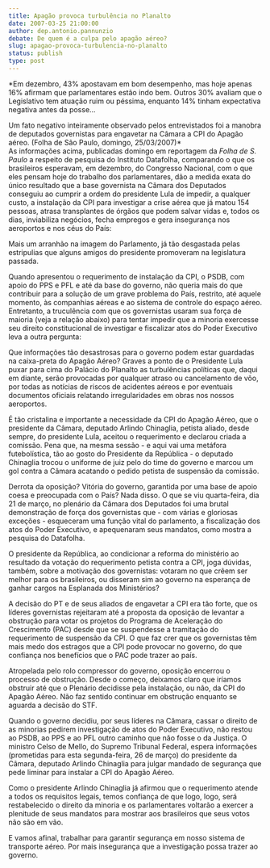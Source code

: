 ```yaml
---
title: Apagão provoca turbulência no Planalto
date: 2007-03-25 21:00:00
author: dep.antonio.pannunzio
debate: De quem é a culpa pelo apagão aéreo?
slug: apagao-provoca-turbulencia-no-planalto
status: publish 
type: post
---
```


  
*Em dezembro, 43% apostavam em bom desempenho, mas hoje apenas 16% afirmam que parlamentares estão indo bem. Outros 30% avaliam que o Legislativo tem atuação ruim ou péssima, enquanto 14% tinham expectativa negativa antes da posse...  
  
Um fato negativo inteiramente observado pelos entrevistados foi a manobra de deputados governistas para engavetar na Câmara a CPI do Apagão aéreo. (Folha de São Paulo, domingo, 25/03/2007)*  
As informações acima, publicadas domingo em reportagem da *Folha de S. Paulo* a respeito de pesquisa do Instituto Datafolha, comparando o que os brasileiros esperavam, em dezembro, do Congresso Nacional, com o que eles pensam hoje do trabalho dos parlamentares, dão a medida exata do único resultado que a base governista na Câmara dos Deputados conseguiu ao cumprir a ordem do presidente Lula de impedir, a qualquer custo, a instalação da CPI para investigar a crise aérea que já matou 154 pessoas, atrasa transplantes de órgãos que podem salvar vidas e, todos os dias, inviabiliza negócios, fecha empregos e gera insegurança nos aeroportos e nos céus do País:  
  
Mais um arranhão na imagem do Parlamento, já tão desgastada pelas estripulias que alguns amigos do presidente promoveram na legislatura passada.  
  
Quando apresentou o requerimento de instalação da CPI, o PSDB, com apoio do PPS e PFL e até da base do governo, não queria mais do que contribuir para a solução de um grave problema do País, restrito, até aquele momento, às companhias aéreas e ao sistema de controle do espaço aéreo. Entretanto, a truculência com que os governistas usaram sua força de maioria (veja a relação abaixo) para tentar impedir que a minoria exercesse seu direito constitucional de investigar e fiscalizar atos do Poder Executivo leva a outra pergunta:  
  
Que informações tão desastrosas para o governo podem estar guardadas na caixa-preta do Apagão Aéreo? Graves a ponto de o Presidente Lula puxar para cima do Palácio do Planalto as turbulências políticas que, daqui em diante, serão provocadas por qualquer atraso ou cancelamento de vôo, por todas as notícias de riscos de acidentes aéreos e por eventuais documentos oficiais relatando irregularidades em obras nos nossos aeroportos.  
  
É tão cristalina e importante a necessidade da CPI do Apagão Aéreo, que o presidente da Câmara, deputado Arlindo Chinaglia, petista aliado, desde sempre, do presidente Lula, aceitou o requerimento e declarou criada a comissão. Pena que, na mesma sessão - e aqui vai uma metáfora futebolística, tão ao gosto do Presidente da República - o deputado Chinaglia trocou o uniforme de juiz pelo do time do governo e marcou um gol contra a Câmara acatando o pedido petista de suspensão da comissão.  
  
Derrota da oposição? Vitória do governo, garantida por uma base de apoio coesa e preocupada com o País? Nada disso. O que se viu quarta-feira, dia 21 de março, no plenário da Câmara dos Deputados foi uma brutal demonstração de força dos governistas que - com várias e gloriosas exceções - esqueceram uma função vital do parlamento, a fiscalização dos atos do Poder Executivo, e apequenaram seus mandatos, como mostra a pesquisa do Datafolha.  
  
O presidente da República, ao condicionar a reforma do ministério ao resultado da votação do requerimento petista contra a CPI, joga dúvidas, também, sobre a motivação dos governistas: votaram no que crêem ser melhor para os brasileiros, ou disseram sim ao governo na esperança de ganhar cargos na Esplanada dos Ministérios?  
  
A decisão do PT e de seus aliados de engavetar a CPI era tão forte, que os líderes governistas rejeitaram até a proposta da oposição de levantar a obstrução para votar os projetos do Programa de Aceleração do Crescimento (PAC) desde que se suspendesse a tramitação do requerimento de suspensão da CPI. O que faz crer que os governistas têm mais medo dos estragos que a CPI pode provocar no governo, do que confiança nos benefícios que o PAC pode trazer ao país.  
  
Atropelada pelo rolo compressor do governo, oposição encerrou o processo de obstrução. Desde o começo, deixamos claro que iríamos obstruir até que o Plenário decidisse pela instalação, ou não, da CPI do Apagão Aéreo. Não faz sentido continuar em obstrução enquanto se aguarda a decisão do STF.  
  
Quando o governo decidiu, por seus líderes na Câmara, cassar o direito de as minorias pedirem investigação de atos do Poder Executivo, não restou ao PSDB, ao PPS e ao PFL outro caminho que não fosse o da Justiça. O ministro Celso de Mello, do Supremo Tribunal Federal, espera informações (prometidas para esta segunda-feira, 26 de março) do presidente da Câmara, deputado Arlindo Chinaglia para julgar mandado de segurança que pede liminar para instalar a CPI do Apagão Aéreo.  
  
Como o presidente Arlindo Chinaglia já afirmou que o requerimento atende a todos os requisitos legais, temos confiança de que logo, logo, será restabelecido o direito da minoria e os parlamentares voltarão a exercer a plenitude de seus mandatos para mostrar aos brasileiros que seus votos não são em vão.  
  
E vamos afinal, trabalhar para garantir segurança em nosso sistema de transporte aéreo. Por mais insegurança que a investigação possa trazer ao governo.
